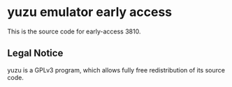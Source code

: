yuzu emulator early access
=============

This is the source code for early-access 3810.

## Legal Notice

yuzu is a GPLv3 program, which allows fully free redistribution of its source code.